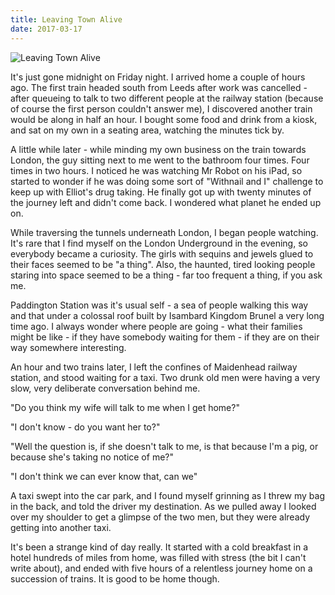```yaml
---
title: Leaving Town Alive
date: 2017-03-17
---
```


![Leaving Town Alive](https://source.unsplash.com/npxXWgQ33ZQ/1600x900)

It's just gone midnight on Friday night. I arrived home a couple of hours ago. The first train headed south from Leeds after work was cancelled - after queueing to talk to two different people at the railway station (because of course the first person couldn't answer me), I discovered another train would be along in half an hour. I bought some food and drink from a kiosk, and sat on my own in a seating area, watching the minutes tick by.

A little while later - while minding my own business on the train towards London, the guy sitting next to me went to the bathroom four times. Four times in two hours. I noticed he was watching Mr Robot on his iPad, so started to wonder if he was doing some sort of "Withnail and I" challenge to keep up with Elliot's drug taking. He finally got up with twenty minutes of the journey left and didn't come back. I wondered what planet he ended up on.

While traversing the tunnels underneath London, I began people watching. It's rare that I find myself on the London Underground in the evening, so everybody became a curiosity. The girls with sequins and jewels glued to their faces seemed to be "a thing". Also, the haunted, tired looking people staring into space seemed to be a thing - far too frequent a thing, if you ask me.

Paddington Station was it's usual self - a sea of people walking this way and that under a colossal roof built by Isambard Kingdom Brunel a very long time ago. I always wonder where people are going - what their families might be like - if they have somebody waiting for them - if they are on their way somewhere interesting.

An hour and two trains later, I left the confines of Maidenhead railway station, and stood waiting for a taxi. Two drunk old men were having a very slow, very deliberate conversation behind me.

"Do you think my wife will talk to me when I get home?"

"I don't know - do you want her to?"

"Well the question is, if she doesn't talk to me, is that because I'm a pig, or because she's taking no notice of me?"

"I don't think we can ever know that, can we"

A taxi swept into the car park, and I found myself grinning as I threw my bag in the back, and told the driver my destination. As we pulled away I looked over my shoulder to get a glimpse of the two men, but they were already getting into another taxi.

It's been a strange kind of day really. It started with a cold breakfast in a hotel hundreds of miles from home, was filled with stress (the bit I can't write about), and ended with five hours of a relentless journey home on a succession of trains. It is good to be home though.
